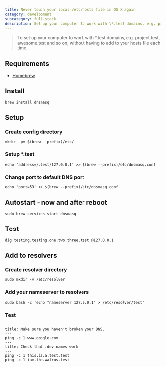 ```yaml
---
title: Never touch your local /etc/hosts file in OS X again
category: development
subcategory: full-stack
description: Set up your computer to work with \*.test domains, e.g. project.test, awesome.test and so on, without having to add to your hosts file each time.
---
```


> To set up your computer to work with \*.test domains, e.g. project.test, awesome.test and so on, without having to add to your hosts file each time.

## Requirements

- [Homebrew](https://brew.sh/)

## Install

```
brew install dnsmasq
```

## Setup

### Create config directory

```
mkdir -pv $(brew --prefix)/etc/
```

### Setup \*.test

```
echo 'address=/.test/127.0.0.1' >> $(brew --prefix)/etc/dnsmasq.conf
```

### Change port to default DNS port

```
echo 'port=53' >> $(brew --prefix)/etc/dnsmasq.conf
```

## Autostart - now and after reboot

```
sudo brew services start dnsmasq
```

## Test

```
dig testing.testing.one.two.three.test @127.0.0.1
```

## Add to resolvers

### Create resolver directory

```
sudo mkdir -v /etc/resolver
```

### Add your nameserver to resolvers

```
sudo bash -c 'echo "nameserver 127.0.0.1" > /etc/resolver/test'
```

### Test

```
---
title: Make sure you haven't broken your DNS.
---
ping -c 1 www.google.com
---
title: Check that .dev names work
---
ping -c 1 this.is.a.test.test
ping -c 1 iam.the.walrus.test
```
